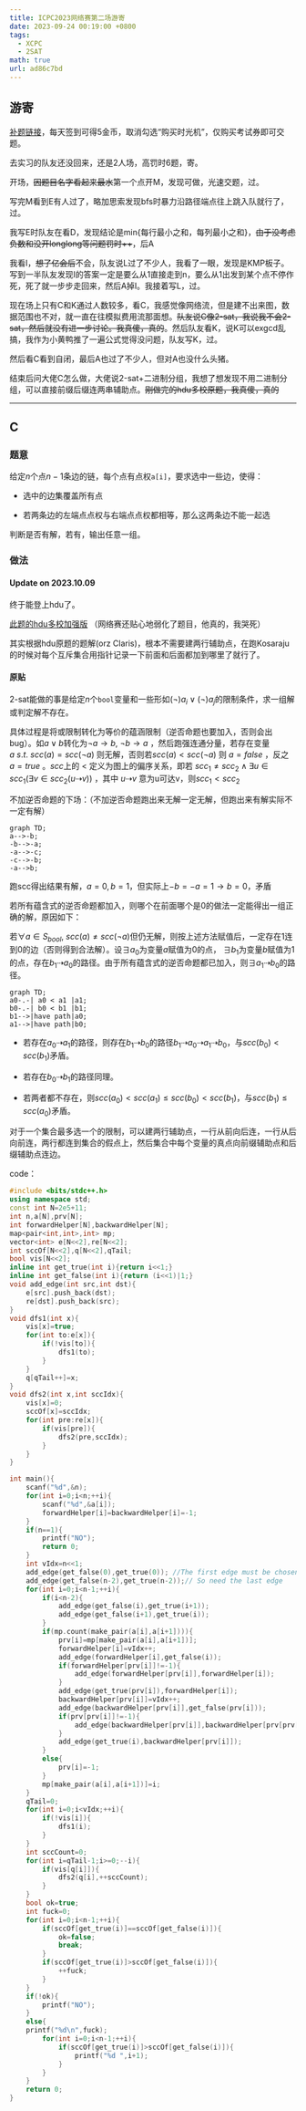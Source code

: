 ```yaml
---
title: ICPC2023网络赛第二场游寄
date: 2023-09-24 00:19:00 +0800
tags:
  - XCPC
  - 2SAT
math: true
url: ad86c7bd
---
```


## 游寄

[补题链接](https://pintia.cn/market/item/1705511462254264320)，每天签到可得5金币，取消勾选“购买时光机”，仅购买考试券即可交题。

去实习的队友还没回来，还是2人场，高罚时6题，寄。

<!--more-->

开场，~~因题目名字看起来最水~~第一个点开M，发现可做，光速交题，过。

写完M看到E有人过了，略加思索发现bfs时暴力沿路径端点往上跳入队就行了，过。

我写E时队友在看D，发现结论是min{每行最小之和，每列最小之和}，~~由于没考虑负数和没开longlong等问题罚时++~~，后A

我看I，~~想了亿会后~~不会，队友说L过了不少人，我看了一眼，发现是KMP板子。写到一半队友发现I的答案一定是要么从1直接走到n，要么从1出发到某个点不停作死，死了就一步步走回来，然后A掉I。我接着写L，过。

现在场上只有C和K通过人数较多，看C，我感觉像网络流，但是建不出来图，数据范围也不对，就一直在往模拟费用流那面想。~~队友说C像2-sat，我说我不会2-sat，然后就没有进一步讨论。我真傻，真的~~。然后队友看K，说K可以exgcd乱搞，我作为小黄鸭推了一遍公式觉得没问题，队友写K，过。

然后看C看到自闭，最后A也过了不少人，但对A也没什么头猪。

结束后问大佬C怎么做，大佬说2-sat+二进制分组，我想了想发现不用二进制分组，可以直接前缀后缀连两串辅助点。~~刚做完的hdu多校原题，我真傻，真的~~

---

## C

### 题意

给定$n$个点$n-1$条边的链，每个点有点权`a[i]`，要求选中一些边，使得：

- 选中的边集覆盖所有点

- 若两条边的左端点点权与右端点点权都相等，那么这两条边不能一起选

判断是否有解，若有，输出任意一组。

### 做法

#### Update on 2023.10.09

终于能登上hdu了。

[此题的hdu多校加强版](https://acm.hdu.edu.cn/showproblem.php?pid=7308) （网络赛还贴心地弱化了题目，他真的，我哭死）

其实根据hdu原题的题解(orz Claris)，根本不需要建两行辅助点，在跑Kosaraju的时候对每个互斥集合用指针记录一下前面和后面都加到哪里了就行了。

#### 原贴

2-sat能做的事是给定$n$个`bool`变量和一些形如$(\neg) a_i \lor (\neg) a_j$的限制条件，求一组解或判定解不存在。

具体过程是将或限制转化为等价的蕴涵限制（逆否命题也要加入，否则会出bug）。如$a\lor b$转化为$\neg a \rightarrow b,\ \neg b \rightarrow a$ ，然后跑强连通分量，若存在变量 $a\ s.t.\ scc(a)=scc(\neg a)$ 则无解，否则若$scc(a)<scc(\neg a)$ 则 $a=false$ ，反之 $a=true$ 。$scc$上的 $<$ 定义为图上的偏序关系，即若 $scc_1\neq scc_2 \land \exists u \in scc_1 (\exists v \in scc_2 (u\dashrightarrow v))$ ，其中 $u\dashrightarrow v$ 意为u可达v，则$scc_1 < scc_2$

不加逆否命题的下场：（不加逆否命题跑出来无解一定无解，但跑出来有解实际不一定有解）

```mermaid
graph TD;
a-->-b;
-b-->-a;
-a-->-c;
-c-->-b;
-a-->b;
```

跑scc得出结果有解，$a=0,b=1$，但实际上$-b=-a=1\rightarrow b=0$，矛盾

若所有蕴含式的逆否命题都加入，则哪个在前面哪个是0的做法一定能得出一组正确的解，原因如下：

若$\forall a \in S_{bool},\ scc(a)\neq scc(\neg a)$但仍无解，则按上述方法赋值后，一定存在1连到0的边（否则得到合法解）。设$\exists a_0$为变量$a$赋值为$0$的点， $\exists b_1$为变量$b$赋值为$1$的点，存在$b_1\dashrightarrow a_0$的路径。由于所有蕴含式的逆否命题都已加入，则$\exists a_1\dashrightarrow b_0$的路径。

```mermaid
graph TD;
a0-.-| a0 < a1 |a1;
b0-.-| b0 < b1 |b1;
b1-->|have path|a0;
a1-->|have path|b0;
```

- 若存在$a_0\dashrightarrow a_1$的路径，则存在$b_1\dashrightarrow b_0$的路径$b_1\dashrightarrow a_0 \dashrightarrow a_1 \dashrightarrow b_0$，与$scc(b_0) < scc(b_1)$矛盾。

- 若存在$b_0\dashrightarrow b_1$的路径同理。

- 若两者都不存在，则$scc(a_0)<scc(a_1) \leq scc(b_0) < scc(b_1)$，与$scc(b_1)\leq scc(a_0)$矛盾。

对于一个集合最多选一个的限制，可以建两行辅助点，一行从前向后连，一行从后向前连，两行都连到集合的假点上，然后集合中每个变量的真点向前缀辅助点和后缀辅助点连边。

code：

```cpp
#include <bits/stdc++.h>
using namespace std;
const int N=2e5+11;
int n,a[N],prv[N];
int forwardHelper[N],backwardHelper[N];
map<pair<int,int>,int> mp;
vector<int> e[N<<2],re[N<<2];
int sccOf[N<<2],q[N<<2],qTail;
bool vis[N<<2];
inline int get_true(int i){return i<<1;}
inline int get_false(int i){return (i<<1)|1;}
void add_edge(int src,int dst){
    e[src].push_back(dst);
    re[dst].push_back(src);
}
void dfs1(int x){
    vis[x]=true;
    for(int to:e[x]){
        if(!vis[to]){
            dfs1(to);
        }
    }
    q[qTail++]=x;
}
void dfs2(int x,int sccIdx){
    vis[x]=0;
    sccOf[x]=sccIdx;
    for(int pre:re[x]){
        if(vis[pre]){
            dfs2(pre,sccIdx);
        }
    }
}

int main(){
    scanf("%d",&n);
    for(int i=0;i<n;++i){
        scanf("%d",&a[i]);
        forwardHelper[i]=backwardHelper[i]=-1;
    }
    if(n==1){
        printf("NO");
        return 0;
    }
    int vIdx=n<<1;
    add_edge(get_false(0),get_true(0)); //The first edge must be chosen to cover the first vertex 
    add_edge(get_false(n-2),get_true(n-2));// So need the last edge
    for(int i=0;i<n-1;++i){
        if(i<n-2){
            add_edge(get_false(i),get_true(i+1));
            add_edge(get_false(i+1),get_true(i));
        }
        if(mp.count(make_pair(a[i],a[i+1]))){
            prv[i]=mp[make_pair(a[i],a[i+1])];
            forwardHelper[i]=vIdx++;
            add_edge(forwardHelper[i],get_false(i));
            if(forwardHelper[prv[i]]!=-1){
                add_edge(forwardHelper[prv[i]],forwardHelper[i]);
            }
            add_edge(get_true(prv[i]),forwardHelper[i]);
            backwardHelper[prv[i]]=vIdx++;
            add_edge(backwardHelper[prv[i]],get_false(prv[i]));
            if(prv[prv[i]]!=-1){
                add_edge(backwardHelper[prv[i]],backwardHelper[prv[prv[i]]]);
            }
            add_edge(get_true(i),backwardHelper[prv[i]]);
        }
        else{
            prv[i]=-1;
        }
        mp[make_pair(a[i],a[i+1])]=i;
    }
    qTail=0;
    for(int i=0;i<vIdx;++i){
        if(!vis[i]){
            dfs1(i);
        }
    }
    int sccCount=0;
    for(int i=qTail-1;i>=0;--i){
        if(vis[q[i]]){
            dfs2(q[i],++sccCount);
        }
    }
    bool ok=true;
    int fuck=0;
    for(int i=0;i<n-1;++i){
        if(sccOf[get_true(i)]==sccOf[get_false(i)]){
            ok=false;
            break;
        }
        if(sccOf[get_true(i)]>sccOf[get_false(i)]){
            ++fuck;
        }
    }
    if(!ok){
        printf("NO");
    }
    else{
    printf("%d\n",fuck);
        for(int i=0;i<n-1;++i){
            if(sccOf[get_true(i)]>sccOf[get_false(i)]){
                printf("%d ",i+1);
            }
        }
    }
    return 0;
}
```

